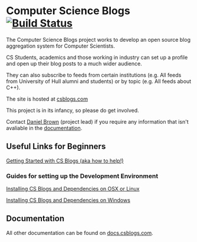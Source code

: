 # Computer Science Blogs [![Build Status](https://travis-ci.org/csblogs/csblogs-web-app.svg?branch=master)](https://travis-ci.org/csblogs/csblogs-web-app)
The Computer Science Blogs project works to develop an open source blog aggregation system for Computer Scientists. 

CS Students, academics and those working in industry can set up a profile and open up their blog posts to a much wider audience.

They can also subscribe to feeds from certain institutions (e.g. All feeds from University of Hull alumni and students) or by topic (e.g. All feeds about C++).

The site is hosted at [csblogs.com](http://csblogs.com)

This project is in its infancy, so please do get involved.

Contact [Daniel Brown](mailto:d.t.brown@outlook.com) (project lead) if you require any information that isn't avaliable in the [documentation](http://docs.csblogs.com). 

## Useful Links for Beginners
[Getting Started with CS Blogs (aka how to help!)](http://docs.csblogs.com/v0.1/docs/getting-started)

### Guides for setting up the Development Environment
[Installing CS Blogs and Dependencies on OSX or Linux](http://docs.csblogs.com/v0.1/docs/installing-on-os-x-or-linux)

[Installing CS Blogs and Dependencies on Windows](http://docs.csblogs.com/v0.1/docs/installing-on-windows)

## Documentation
All other documentation can be found on [docs.csblogs.com](http://docs.csblogs.com).
